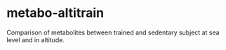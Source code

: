 # metabo-altitrain
Comparison of metabolites between trained and sedentary subject at sea level and in altitude.
